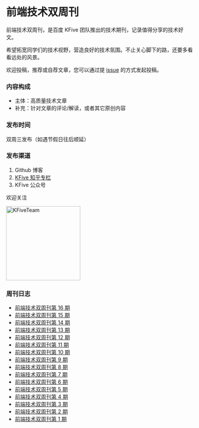 # 前端技术双周刊

前端技术双周刊，是百度 KFive 团队推出的技术期刊，记录值得分享的技术好文。

希望拓宽同学们的技术视野，营造良好的技术氛围。不止关心脚下的路，还要多看看远处的风景。

欢迎投稿，推荐或自荐文章，您可以通过提 [issue](https://github.com/SearchFeed/weekly/issues) 的方式发起投稿。

### 内容构成
- 主体：高质量技术文章
- 补充：针对文章的评论/解读，或者其它原创内容

### 发布时间
双周三发布（如遇节假日往后顺延）

### 发布渠道
1. Github 博客
1. [KFive 知乎专栏](https://www.zhihu.com/column/c_1184770014971883520)
2. KFive 公众号

欢迎关注
<p align="left">
  <img src="https://user-images.githubusercontent.com/32173521/128337769-2fd55e3b-5bc6-4d53-905e-b2407d725b85.png" width="200" alt="KFiveTeam" />
</p>

### 周刊日志
- [前端技术双周刊第 16 期](https://searchfeed.github.io/weekly/2022-2-9)
- [前端技术双周刊第 15 期](https://searchfeed.github.io/weekly/2022-1-19)
- [前端技术双周刊第 14 期](https://searchfeed.github.io/weekly/2022-1-5)
- [前端技术双周刊第 13 期](https://searchfeed.github.io/weekly/2021-12-22)
- [前端技术双周刊第 12 期](https://searchfeed.github.io/weekly/2021-12-8)
- [前端技术双周刊第 11 期](https://searchfeed.github.io/weekly/2021-11-24)
- [前端技术双周刊第 10 期](https://searchfeed.github.io/weekly/2021-11-10)
- [前端技术双周刊第 9 期](https://searchfeed.github.io/weekly/2021-10-27)
- [前端技术双周刊第 8 期](https://searchfeed.github.io/weekly/2021-10-13)
- [前端技术双周刊第 7 期](https://searchfeed.github.io/weekly/2021-9-29)
- [前端技术双周刊第 6 期](https://searchfeed.github.io/weekly/2021-9-15)
- [前端技术双周刊第 5 期](https://searchfeed.github.io/weekly/2021-9-1)
- [前端技术双周刊第 4 期](https://searchfeed.github.io/weekly/2021-8-18)
- [前端技术双周刊第 3 期](https://searchfeed.github.io/weekly/2021-8-4)
- [前端技术双周刊第 2 期](https://searchfeed.github.io/weekly/2021-7-21)
- [前端技术双周刊第 1 期](https://searchfeed.github.io/weekly/2021-7-7)
